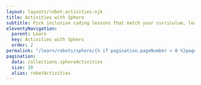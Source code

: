 ```yaml
---
layout: layouts/robot-activities.njk
title: Activities with Sphero
subtitle: Pick inclusive coding lessons that match your curriculum, learners' needs, and available resources
eleventyNavigation:
  parent: Learn
  key: Activities with Sphero
  order: 2
permalink: "/learn/robots/sphero/{% if pagination.pageNumber > 0 %}page/{{ pagination.pageNumber + 1 }}/{% endif %}"
pagination:
  data: collections.spheroActivities
  size: 10
  alias: robotActivities
---
```

